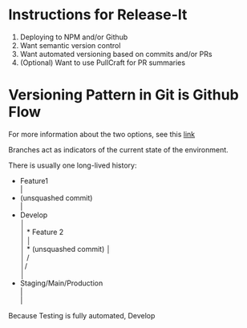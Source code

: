 # Instructions for Release-It

1. Deploying to NPM and/or Github
2. Want semantic version control
3. Want automated versioning based on commits and/or PRs
4. (Optional) Want to use PullCraft for PR summaries


# Versioning Pattern in Git is Github Flow

For more information about the two options, see this [link](https://www.split.io/blog/github-flow-vs-git-flow-whats-the-difference/)

Branches act as indicators of the current state of the environment.

There is usually one long-lived history:

*  Feature1      
|                
*  (unsquashed commit)              
|                
* Develop        
│                
│  * Feature 2   
│  │             
│  *  (unsquashed commit) │             
│ /              
│/               
│                
* Staging/Main/Production        
|                
|                

Because Testing is fully automated, Develop

